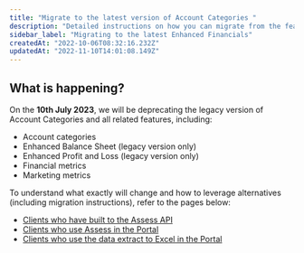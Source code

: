 ```yaml
---
title: "Migrate to the latest version of Account Categories "
description: "Detailed instructions on how you can migrate from the features you're using today"
sidebar_label: "Migrating to the latest Enhanced Financials"
createdAt: "2022-10-06T08:32:16.232Z"
updatedAt: "2022-11-10T14:01:08.149Z"
---
```


## What is happening?
On the **10th July 2023**, we will be deprecating the legacy version of Account Categories and all related features, including:

- Account categories
- Enhanced Balance Sheet (legacy version only)
- Enhanced Profit and Loss (legacy version only)
- Financial metrics
- Marketing metrics

To understand what exactly will change and how to leverage alternatives (including migration instructions), refer to the pages below:
- [Clients who have built to the Assess API](/assess/guides/migration-guides/deprecation-account-categories-api)
- [Clients who use Assess in the Portal](/assess/guides/migration-guides/deprecation-account-categories-portal)
- [Clients who use the data extract to Excel in the Portal](/assess/guides/migration-guides/deprecation-account-categories-excel)





